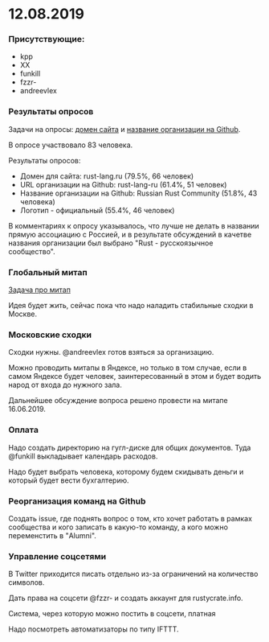 # 12.08.2019

### Присутствующие:
* kpp
* XX
* funkill
* fzzr-
* andreevlex

### Результаты опросов
Задачи на опросы: [домен сайта][site] и [название организации на Github][github].

В опросе участвовало 83 человека.

Результаты опросов:
- Домен для сайта: rust-lang.ru (79.5%, 66 человек)
- URL организации на Github: rust-lang-ru (61.4%, 51 человек)
- Название организации на Github: Russian Rust Community (51.8%, 43 человека)
- Логотип - официальный (55.4%, 46 человек)

В комментариях к опросу указывалось, что лучше не делать в названии прямую ассоциацию с Россией,
и в результате обсуждений в качетве названия организации был выбрано "Rust - русскоязычное сообщество".

[site]: https://github.com/ruRust/community/issues/18
[github]: https://github.com/ruRust/community/issues/19

### Глобальный митап
[Задача про митап](https://github.com/ruRust/community/issues/23)

Идея будет жить, сейчас пока что надо наладить стабильные сходки в Москве.


### Московские сходки
Сходки нужны. @andreevlex готов взяться за организацию.

Можно проводить митапы в Яндексе, но только в том случае, если в самом Яндексе будет человек,
заинтересованный в этом и будет водить народ от входа до нужного зала.

Дальнейшее обсуждение вопроса решено провести на митапе 16.06.2019.

### Оплата
Надо создать директорию на гугл-диске для общих документов. Туда @funkill выкладывает календарь расходов.

Надо будет выбрать человека, которому будем скидывать деньги и который будет вести бухгалтерию.

### Реорганизация команд на Github
Создать issue, где поднять вопрос о том, кто хочет работать в рамках сообщества и кого записать в
какую-то команду, а кого можно переменстить в "Alumni".

### Управление соцсетями
В Twitter приходится писать отдельно из-за ограничений на количество символов.

Дать права на соцсети @fzzr- и создать аккаунт для rustycrate.info.

Система, через которую можно постить в соцсети, платная

Надо посмотреть автоматизаторы по типу IFTTT.
